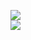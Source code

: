 [![](https://img.shields.io/badge/Made%20With-Github%20Spray-lightgrey.svg?style=for-the-badge&logo=github)](https://github.com/Annihil/github-spray#3115)  
[![](https://i.imgur.com/2DrTn0Z.gif)](https://github.com/Annihil/github-spray)